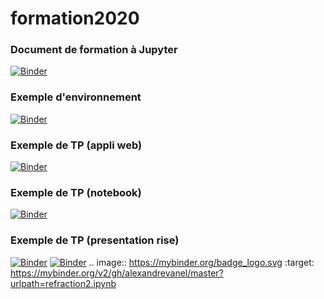 # formation2020
### Document de formation à Jupyter
[![Binder](https://mybinder.org/badge_logo.svg)](https://mybinder.org/v2/gh/alexandrevanel/master?urlpath=apps/presentation.ipynb)

### Exemple d'environnement
[![Binder](https://mybinder.org/badge_logo.svg)](https://mybinder.org/v2/gh/alexandrevanel/master?urlpath=apps/environnement.ipynb)

### Exemple de TP (appli web)
[![Binder](https://mybinder.org/badge_logo.svg)](https://mybinder.org/v2/gh/alexandrevanel/master?urlpath=apps/refraction2.ipynb)

### Exemple de TP (notebook)
[![Binder](https://mybinder.org/badge_logo.svg)](https://mybinder.org/v2/gh/alexandrevanel/master?filepath=refraction2.ipynb)

### Exemple de TP (presentation rise)
[![Binder](https://mybinder.org/badge_logo.svg)](https://mybinder.org/v2/gh/alexandrevanel/master?filepath=refraction2_pres.ipynb)
[![Binder](https://mybinder.org/badge_logo.svg)](https://mybinder.org/v2/gh/alexandrevanel/master?urlpath=refraction2.ipynb)
.. image:: https://mybinder.org/badge_logo.svg
 :target: https://mybinder.org/v2/gh/alexandrevanel/master?urlpath=refraction2.ipynb
